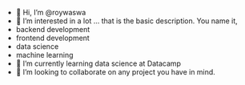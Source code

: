 - 👋 Hi, I’m @roywaswa
- 👀 I’m interested in a lot ... that is the basic description. You name it, 
-   backend development
-   frontend development 
-   data science 
-   machine learning
- 🌱 I’m currently learning data science at Datacamp 
- 💞️ I’m looking to collaborate on any project you have in mind.

<!---
roywaswa/roywaswa is a ✨ special ✨ repository because its `README.md` (this file) appears on your GitHub profile.
You can click the Preview link to take a look at your changes.
--->
